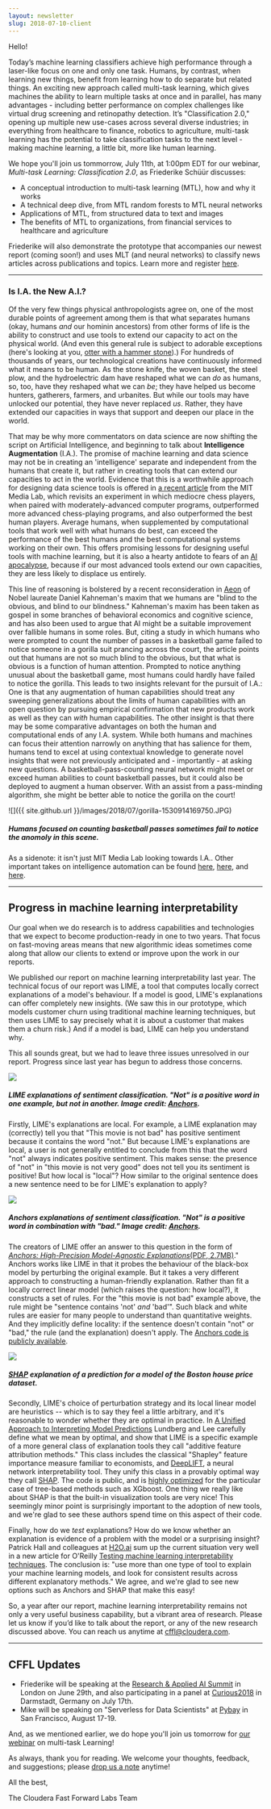 ```yaml
---
layout: newsletter
slug: 2018-07-10-client
---
```


Hello! 

Today’s machine learning classifiers achieve high performance through a laser-like focus on one and only one task.  Humans, by contrast, when learning new things, benefit from learning how to do separate but related things. An exciting new approach called multi-task learning, which gives machines the ability to learn multiple tasks at once and in parallel, has many advantages - including better performance on complex challenges like virtual drug screening and retinopathy detection. It’s "Classification 2.0," opening up multiple new use-cases across several diverse industries; in everything from healthcare to finance, robotics to agriculture, multi-task learning has the potential to take classification tasks to the next level - making machine learning, a little bit, more like human learning.   

We hope you'll join us tommorrow, July 11th, at 1:00pm EDT for our webinar, *Multi-task Learning: Classification 2.0*, as Friederike Schüür discusses:
* A conceptual introduction to multi-task learning (MTL), how and why it works
* A technical deep dive, from MTL random forests to MTL neural networks
* Applications of MTL, from structured data to text and images
* The benefits of MTL to organizations, from financial services to healthcare and agriculture

Friederike will also demonstrate the prototype that accompanies our newest report (coming soon!) and uses MLT (and neural networks) to classify news articles across publications and topics.  Learn more and register [here](https://info.cloudera.com/LP=2027?utm_medium=website&utm_source=organicweb&utm_campaign=lfym&src=blog&cid=70134000001Svft&utm_content=FFL08_Multitask%20Learning_AMER_Webinar_2018-06-20).

---

### Is I.A. the New A.I.?

Of the very few things physical anthropologists agree on, one of the most 
durable points of agreement among them is that what 
separates humans (okay, humans _and_ our hominin ancestors) from other forms of 
life
is the ability to construct and use tools to extend our capacity to act on 
the physical world. (And even this general rule is subject to adorable 
exceptions (here's looking at you, [otter with a hammer stone](https://www.hakaimagazine.com/features/quest-archaeology-sea-otter-tool-use/)).) 
For hundreds of thousands of years, our technological creations 
have continuously informed what it means to be human. As the stone knife, the
woven basket, the steel plow, and the hydroelectric dam have reshaped what we
can *do* as humans, so, too, have they reshaped what we can *be*; they have 
helped us become hunters, gatherers, farmers, and urbanites. But while our tools may 
have unlocked our potential, they have never replaced *us*. Rather, they 
have extended our capacities in ways that support and deepen our place in the world. 

That may be why more commentators on data science are now shifting the script on Artificial Intelligence, and beginning to talk about **Intelligence 
Augmentation** (I.A.). The promise of machine learning and data science may not be 
in creating an 'intelligence' separate and independent from the humans that 
create it, but rather in creating tools that can extend our capacities to act in
the world. Evidence that this is a worthwhile approach for designing data 
science tools is offered in [a recent article](https://jods.mitpress.mit.edu/pub/issue3-case) from the MIT Media Lab, which revisits an experiment in which mediocre chess 
players, when paired with moderately-advanced computer programs, outperformed
more advanced chess-playing programs, and also outperformed the best human 
players. Average humans, when supplemented by computational tools that work 
well with what humans do best, can exceed the performance of the best humans 
and the best computational systems working on their own. This offers 
promising lessons for designing useful tools with machine learning, but it is
also a hearty antidote to fears of an [AI apocalypse](https://www.vanityfair.com/news/2017/03/elon-musk-billion-dollar-crusade-to-stop-ai-space-x), because if our most advanced tools extend our own 
capacities, they are less likely to displace us entirely. 

This line of reasoning is bolstered by a recent reconsideration in [Aeon](https://aeon.co/essays/are-humans-really-blind-to-the-gorilla-on-the-basketball-court) of 
Nobel laureate Daniel Kahneman's maxim that we humans are "blind to the 
obvious, and blind to our blindness." Kahneman's maxim has been taken as 
gospel in some branches of behavioral economics and cognitive science, and 
has also been used to argue that AI might be a suitable improvement over 
fallible humans in some roles. But, citing a study in which humans who were prompted 
to count the number of passes in a basketball game failed to notice someone in 
a gorilla suit prancing across the court, the article points out that humans 
are not so much blind to the obvious, but that what is obvious is a function 
of human attention. Prompted to notice anything unusual about the basketball 
game, most humans could hardly have failed to notice the gorilla. This leads 
to two insights relevant for the pursuit of I.A.: One is that any augmentation 
of human capabilities should treat any sweeping generalizations about the 
limits of human capabilities with an open question by pursuing empirical 
confirmation that new products work as well as they can _with_ human 
capabilities. The other insight is that there may be some comparative 
advantages on both the human and computational ends of any I.A. 
system. While both humans and machines can focus their attention narrowly on 
anything that has salience for them, humans tend to excel at using contextual 
knowledge to generate novel insights that were not previously anticipated 
and - importantly - at asking new questions. A basketball-pass-counting neural 
network might meet or exceed human abilities to count basketball passes, but 
it could also be deployed to augment a human observer. With an assist from a 
pass-minding algorithm, she might be better able to notice the gorilla on the
 court!

![]({{ site.github.url }}/images/2018/07/gorilla-1530914169750.JPG)
##### Humans focused on counting basketball passes sometimes fail to notice the anomoly in this scene.

As a sidenote: it isn't just MIT Media Lab looking towards I.A.. Other important takes on 
intelligence automation can be found [here](https://medium.com/@QuantumBlack/the-real-ai-augmented-intelligence-9766e74f13a8), [here](https://www.informationweek.com/big-data/ai-machine-learning/its-about-augmented-intelligence-not-artificial-intelligence/a/d-id/1331460), and [here](https://www.mondo.com/augmented-intelligence-the-new-ai/).

---

## Progress in machine learning interpretability
 
Our goal when we do research is to address capabilities and technologies that
we expect to become production-ready in one to two years. That focus on
fast-moving areas means that new algorithmic ideas sometimes come along that
allow our clients to extend or improve upon the work in our reports.

We published our report on machine learning interpretability last year. The technical focus of our report was LIME, a tool that computes locally
correct explanations of a model's behaviour. If a model is good, LIME's
explanations can offer completely new insights. (We saw this in our prototype,
which models customer churn using traditional machine learning techniques, but
then uses LIME to say precisely what it is about a customer that makes them a
churn risk.) And if a model is bad, LIME can help you understand why.

This all sounds great, but we had to leave three issues unresolved in our
report. Progress since last year has begun to address those concerns.

![](/images/2018/07/lime-1530894622923.png)

##### LIME explanations of sentiment classification. "Not" is a positive word in one example, but not in another. Image credit: [Anchors](https://homes.cs.washington.edu/~marcotcr/aaai18.pdf).

Firstly, LIME's explanations are local. For example, a LIME explanation may
(correctly) tell you that "This movie is not bad" has positive sentiment
because it contains the word "not." But because LIME's explanations are local,
a user is not generally entitled to conclude from this that the word "not"
always indicates positive sentiment. This makes sense: the presence of "not" in
"this movie is not very good" does not tell you its sentiment is positive! But
how local is "local"? How similar to the original sentence does a new sentence
need to be for LIME's explanation to apply?

![](/images/2018/07/anchor-1530894675267.png)

##### Anchors explanations of sentiment classification. "Not" is a positive word in combination with "bad." Image credit: [Anchors](https://homes.cs.washington.edu/~marcotcr/aaai18.pdf).

The creators of LIME offer an answer to this question in the form of [_Anchors:
High-Precision Model-Agnostic Explanations_(PDF,
2.7MB)](https://homes.cs.washington.edu/~marcotcr/aaai18.pdf)." Anchors works
like LIME in that it probes the behaviour of the black-box model by perturbing
the original example. But it takes a very different approach to constructing a
human-friendly explanation. Rather than fit a locally correct linear model
(which raises the question: how local?), it constructs a set of rules. For the
"this movie is not bad" example above, the rule might be "sentence contains
'not' _and_ 'bad'". Such black and white rules are easier for many people to
understand than quantitative weights. And they implicitly define locality: if
the sentence doesn't contain "not" or "bad," the rule (and the explanation)
doesn't apply. The [Anchors code is publicly
available](https://github.com/marcotcr/anchor).

![](https://raw.githubusercontent.com/slundberg/shap/master/docs/artwork/boston_instance.png)

##### [SHAP](https://github.com/slundberg/shap) explanation of a prediction for a model of the Boston house price dataset.

Secondly, LIME's choice of perturbation strategy and its local linear model are
heuristics -- which is to say they feel a little arbitrary, and it's reasonable
to wonder whether they are optimal in practice. In [A Unified Approach to
Interpreting Model
Predictions](http://papers.nips.cc/paper/7062-a-unified-approach-to-interpreting-model-predictions.pdf)
Lundberg and Lee carefully define what we mean by optimal, and show that LIME
is a specific example of a more general class of explanation tools they call
"additive feature attribution methods." This class includes the classical
"Shapley" feature importance measure familiar to economists, and
[DeepLIFT](https://github.com/kundajelab/deeplift), a neural network
interpretability tool. They unify this class in a provably optimal way they
call [SHAP](https://github.com/slundberg/shap). The code is public, and is
[highly optimized](https://arxiv.org/abs/1802.03888) for the particular case of
tree-based methods such as XGboost. One thing we really like about SHAP is that
the built-in visualization tools are very nice! This seemingly minor point is
surprisingly important to the adoption of new tools, and we're glad to see
these authors spend time on this aspect of their code.

Finally, how do we _test_ explanations? How do we know whether an explanation
is evidence of a problem with the model or a surprising insight? Patrick Hall
and colleagues at [H2O.ai](https://www.h2o.ai/) sum up the current situation very well in a new
article for O'Reilly [Testing machine learning interpretability
techniques](https://www.oreilly.com/ideas/testing-machine-learning-interpretability-techniques).
The conclusion is: "use more than one type of tool to explain your machine
learning models, and look for consistent results across different explanatory
methods." We agree, and we're glad to see new options such as Anchors and SHAP
that make this easy!

So, a year after our report, machine learning interpretability remains not only
a very useful business capability, but a vibrant area of research. Please let
us know if you’d like to talk about the report, or any of the new research
discussed above. You can reach us anytime at cffl@cloudera.com.

---

## CFFL Updates

* Friederike will be speaking at the [Research & Applied AI Summit](https://raais.co/) in London on June 29th, and also participating in a panel at [Curious2018](https://curious2018.com/) in Darmstadt, Germany on July 17th.
* Mike will be speaking on "Serverless for Data Scientists" at [Pybay](https://pybay.com/) in San Francisco, August 17-19.

And, as we mentioned earlier, we do hope you'll join us tomorrow for [our webinar](https://info.cloudera.com/LP=2027?utm_medium=website&utm_source=organicweb&utm_campaign=lfym&src=blog&cid=70134000001Svft&utm_content=FFL08_Multitask%20Learning_AMER_Webinar_2018-06-20) on multi-task Learning!

As always, thank you for reading. We welcome your thoughts, feedback, and suggestions; please [drop us a note](mailto:cffl@cloudera.com) anytime!

All the best,

The Cloudera Fast Forward Labs Team
